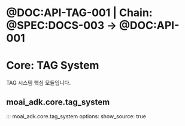 # @DOC:API-TAG-001 | Chain: @SPEC:DOCS-003 -> @DOC:API-001

# Core: TAG System

TAG 시스템 핵심 모듈입니다.

## moai_adk.core.tag_system

::: moai_adk.core.tag_system
    options:
      show_source: true
